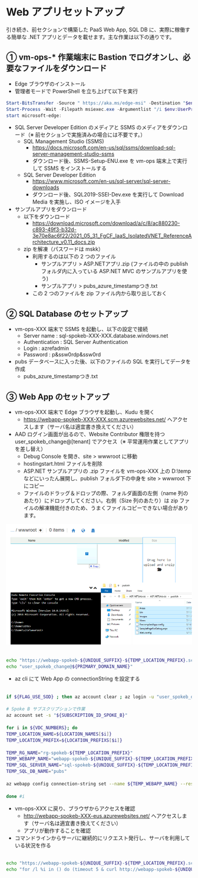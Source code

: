 # Web アプリセットアップ

引き続き、前セクションで構築した PaaS Web App, SQL DB に、実際に稼働する簡単な .NET アプリとデータを載せます。主な作業は以下の通りです。

## ① vm-ops-* 作業端末に Bastion でログオンし、必要なファイルをダウンロード

- Edge ブラウザのインストール
- 管理者モードで PowerShell を立ち上げて以下を実行

```PowerShell
Start-BitsTransfer -Source " https://aka.ms/edge-msi" -Destination "$env:USERPROFILE\Downloads\MicrosoftEdgeEnterpriseX64.msi"
Start-Process -Wait -Filepath msiexec.exe -Argumentlist "/i $env:UserProfile\Downloads\MicrosoftEdgeEnterpriseX64.msi /q"
start microsoft-edge:
```

- SQL Server Developer Edition のメディアと SSMS のメディアをダウンロード（※ 前セクションで実施済みの場合には不要です。）
  - SQL Management Studio (SSMS)
    - https://docs.microsoft.com/en-us/sql/ssms/download-sql-server-management-studio-ssms
    - ダウンロード後、SSMS-Setup-ENU.exe を vm-ops 端末上で実行して SSMS をインストールする
  - SQL Server Developer Edition
    - https://www.microsoft.com/en-us/sql-server/sql-server-downloads
    - ダウンロード後、SQL2019-SSEI-Dev.exe を実行して Download Media を実施し、ISO イメージを入手
- サンプルアプリをダウンロード
  - 以下をダウンロード
    - https://download.microsoft.com/download/a/c/8/ac880230-c893-49f3-b32d-3e70e8ac6f22/2021_05_31_FgCF_IaaS_IsolatedVNET_ReferenceArchitecture_v0.11_docs.zip
  - zip を解凍（パスワードは mskk）
    - 利用するのは以下の 2 つのファイル
      - サンプルアプリ > ASP.NETアプリ.zip (ファイルの中の publish フォルダ内に入っている ASP.NET MVC のサンプルアプリを使う)
      - サンプルアプリ > pubs_azure_timestampつき.txt
    - この 2 つのファイルを zip ファイル内から取り出しておく

## ② SQL Database のセットアップ

- vm-ops-XXX 端末で SSMS を起動し、以下の設定で接続
  - Server name : sql-spokeb-XXX-XXX.database.windows.net
  - Authentication : SQL Server Authentication
  - Login : azrefadmin
  - Password : p&ssw0rdp&ssw0rd
- pubs データベースに入った後、以下のファイルの SQL を実行してデータを作成
  - pubs_azure_timestampつき.txt

## ③ Web App  のセットアップ

- vm-ops-XXX 端末で Edge ブラウザを起動し、Kudu を開く
  - https://webapp-spokeb-XXX-XXX.scm.azurewebsites.net/ へアクセスします（サーバ名は適宜書き換えてください）
- AAD ログイン画面が出るので、Website Contributor 権限を持つ user_spokeb_change@[tenant] でアクセス（※ 平常運用作業としてアプリを差し替え）
  - Debug Console を開き、site > wwwroot に移動
  - hostingstart.html ファイルを削除
  - ASP.NET サンプルアプリの .zip ファイルを vm-ops-XXX 上の D:\temp などにいったん展開し、publish フォルダ下の中身を site > wwwroot 下にコピー
  - ファイルのドラッグ＆ドロップの際、フォルダ画面の左側（name 列のあたり）にドロップしてください。右側（Size 列のあたり）は zip ファイルの解凍機能付きのため、うまくファイルコピーできない場合があります。

![picture 0](./images/e74cb3e06dfea95315ea677b8cb61114a81431a2c06e88041d087682f28e8693.png)  

```bash

echo "https://webapp-spokeb-${UNIQUE_SUFFIX}-${TEMP_LOCATION_PREFIX}.scm.azurewebsites.net/"
echo "user_spokeb_change@${PRIMARY_DOMAIN_NAME}"

```

- az cli にて Web App の connectionString を設定する

```bash

if ${FLAG_USE_SOD} ; then az account clear ; az login -u "user_spokeb_dev@${PRIMARY_DOMAIN_NAME}" -p "${ADMIN_PASSWORD}" ; fi

# Spoke B サブスクリプションで作業
az account set -s "${SUBSCRIPTION_ID_SPOKE_B}"

for i in ${VDC_NUMBERS}; do
TEMP_LOCATION_NAME=${LOCATION_NAMES[$i]}
TEMP_LOCATION_PREFIX=${LOCATION_PREFIXS[$i]}

TEMP_RG_NAME="rg-spokeb-${TEMP_LOCATION_PREFIX}"
TEMP_WEBAPP_NAME="webapp-spokeb-${UNIQUE_SUFFIX}-${TEMP_LOCATION_PREFIX}"
TEMP_SQL_SERVER_NAME="sql-spokeb-${UNIQUE_SUFFIX}-${TEMP_LOCATION_PREFIX}"
TEMP_SQL_DB_NAME="pubs"

az webapp config connection-string set --name ${TEMP_WEBAPP_NAME} --resource-group ${TEMP_RG_NAME} --connection-string-type SQLAzure --settings PubsConnection="Server=tcp:${TEMP_SQL_SERVER_NAME}.database.windows.net,1433;Initial Catalog=pubs;Persist Security Info=False;User ID=${ADMIN_USERNAME};Password=${ADMIN_PASSWORD};MultipleActiveResultSets=False;Encrypt=True;TrustServerCertificate=True;ConnectRetryCount=3;ConnectRetryInterval=30;Connection Timeout=60;Language=Japanese;"

done #i

```

- vm-ops-XXX に戻り、ブラウザからアクセスを確認
  - http://webapp-spokeb-XXX-eus.azurewebsites.net/ へアクセスします（サーバ名は適宜書き換えてください）
  - アプリが動作することを確認
- コマンドラインからサーバに継続的にリクエスト発行し、サーバを利用している状況を作る

```bash

echo "https://webapp-spokeb-${UNIQUE_SUFFIX}-${TEMP_LOCATION_PREFIX}.scm.azurewebsites.net/"
echo "for /l %i in () do (timeout 5 & curl http://webapp-spokeb-${UNIQUE_SUFFIX}-${TEMP_LOCATION_PREFIX}.azurewebsites.net/Home/Ping)"

```
